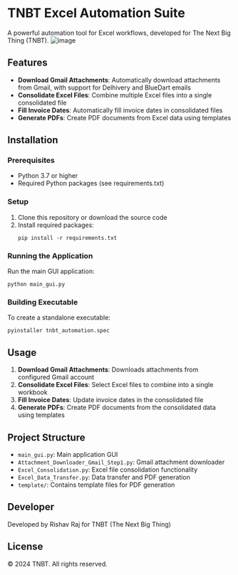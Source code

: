# TNBT Excel Automation Suite

A powerful automation tool for Excel workflows, developed for The Next Big Thing (TNBT).
![image](https://github.com/user-attachments/assets/e66c2277-7ca7-4d26-976a-0171450be80e)


## Features

- **Download Gmail Attachments**: Automatically download attachments from Gmail, with support for Delhivery and BlueDart emails
- **Consolidate Excel Files**: Combine multiple Excel files into a single consolidated file
- **Fill Invoice Dates**: Automatically fill invoice dates in consolidated files
- **Generate PDFs**: Create PDF documents from Excel data using templates

## Installation

### Prerequisites
- Python 3.7 or higher
- Required Python packages (see requirements.txt)

### Setup
1. Clone this repository or download the source code
2. Install required packages:
   ```
   pip install -r requirements.txt
   ```

### Running the Application
Run the main GUI application:
```
python main_gui.py
```

### Building Executable
To create a standalone executable:
```
pyinstaller tnbt_automation.spec
```

## Usage

1. **Download Gmail Attachments**: Downloads attachments from configured Gmail account
2. **Consolidate Excel Files**: Select Excel files to combine into a single workbook
3. **Fill Invoice Dates**: Update invoice dates in the consolidated file
4. **Generate PDFs**: Create PDF documents from the consolidated data using templates

## Project Structure
- `main_gui.py`: Main application GUI
- `Attachment_Downloader_Gmail_Step1.py`: Gmail attachment downloader
- `Excel_Consolidation.py`: Excel file consolidation functionality
- `Excel_Data_Transfer.py`: Data transfer and PDF generation
- `template/`: Contains template files for PDF generation

## Developer
Developed by Rishav Raj for TNBT (The Next Big Thing)

## License
© 2024 TNBT. All rights reserved.
